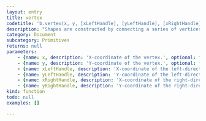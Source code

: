 ```yaml
---
layout: entry
title: vertex
codetitle: 'b.vertex(x, y, [xLeftHandle], [yLeftHandle], [xRightHandle], [yRightHandle])'
description: "Shapes are constructed by connecting a series of vertices. vertex() is used to\nspecify the vertex coordinates of lines and polygons. It is used exclusively between\nthe beginShape() and endShape() functions."
category: Document
subcategory: Primitives
returns: null
parameters:
    - {name: x, description: 'X-coordinate of the vertex.', optional: false, type: [Number]}
    - {name: y, description: 'Y-coordinate of the vertex.', optional: false, type: [Number]}
    - {name: xLeftHandle, description: 'X-coordinate of the left-direction point.', optional: true, type: [Number]}
    - {name: yLeftHandle, description: 'Y-coordinate of the left-direction point.', optional: true, type: [Number]}
    - {name: xRightHandle, description: 'X-coordinate of the right-direction point.', optional: true, type: [Number]}
    - {name: yRightHandle, description: 'Y-coordinate of the right-direction point.', optional: true, type: [Number]}
kind: function
todo: null
examples: []

---
```

